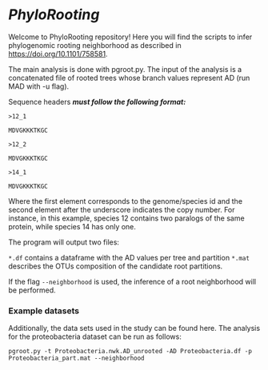 # *PhyloRooting*

Welcome to PhyloRooting repository! Here you will find the scripts to infer phylogenomic rooting neighborhood as described in https://doi.org/10.1101/758581. 

The main analysis is done with pgroot.py. The input of the analysis is a concatenated file of rooted trees whose branch values represent AD (run MAD with -u flag). 

Sequence headers ***must follow the following format:***

`>12_1`

`MDVGKKKTKGC`

`>12_2`

`MDVGKKKTKGC`

`>14_1`

`MDVGKKKTKGC`

Where the first element corresponds to the genome/species id and the second element after the underscore indicates the copy number. For instance, in this example, species 12 contains two paralogs of the same protein, while species 14 has only one. 

The program will output two files:

`*.df` contains a dataframe with the AD values per tree and partition
`*.mat` describes the OTUs composition of the candidate root partitions. 

If the flag `--neighborhood` is used, the inference of a root neighborhood will be performed. 

### Example datasets

Additionally, the data sets used in the study can be found here. The analysis for the proteobacteria dataset can be run as follows:

`pgroot.py -t Proteobacteria.nwk.AD_unrooted -AD Proteobacteria.df -p Proteobacteria_part.mat --neighborhood`
